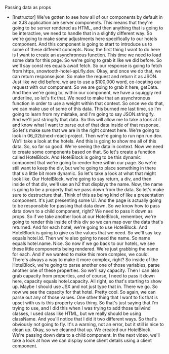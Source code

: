 Passing data as props
- [Instructor] We've gotten to see how all of our components by default in an XJS application are server components. This means that they're going to be server rendered as HTML, and then anything that is going to be interactive, we need to handle that in a slightly different way. So we're going to make some adjustments here specifically to our hotels component. And this component is going to start to introduce us to some of these different concepts. Now, the first thing I want to do here is I want to create an asynchronous function. This time we need to load some data for this page. So we're going to grab it like we did before. So we'll say const res equals await fetch. So our response is going to fetch from https, snowtooth-hotel-api.fly.dev. Okay, and once we do that, we can return response.json. So make the request and return it as JSON. Just like we did before, we are to use a $100,000 word, co-locating our request with our component. So we are going to grab it here, getData. And then we're going to, within our component, we have a squiggly red underline, so let's fix that. We need to make that an asynchronous function in order to use a weight within that context. So once we do that, we can make use of some of this data. This burned me last time, so I'm going to learn from my mistake, and I'm going to say JSON.stringify. And we'll just stringify that data. So this will allow me to take a look at it and know what I want to parse out of that data inside of that response. So let's make sure that we are in the right context here. We're going to look in 06_02b/next-react-project. Then we're going to run npn run dev. We'll take a look at the hotels. And this is going to show me all of this data. So, so far so good. We're seeing the data in context. Now we need to create some components based on that. So let's create a function called HotelBlock. And HotelBlock is going to be this dynamic component that we're going to render here within our page. So we're still want to keep the div, but we're going to place something in there that's a little bit more dynamic. So let's take a look at what that might look like. Our HotelBlock, we're going to say return, a div, and then inside of that div, we'll use an h2 that displays the name. Now, the name is going to be a property that we pass down from the data. So let's make sure to destructure that. Think of this as being kind of like a presentation component. It's just presenting some UI. And the page is actually going to be responsible for passing that data down. So we know how to pass data down to a child component, right? We need to pass it down as props. So if we take another look at our HotelBlock, remember, we're going to render this inside of this div so we can map over the data that's returned. And for each hotel, we're going to use HotelBlock. And HotelBlock is going to give us the values that we need. So we'll say key equals hotel.id. Then we're also going to need the name. So name equals hotel.name. Nice. So now if we go back to our hotels, we see these little components being rendered. We're just grabbing the name for each. And if we wanted to make this more complex, we could. There's always a way to make it more complex, right? So inside of the HotelBlock, we're going to parse another one of those variables, parse another one of these properties. So we'll say capacity. Then I can also grab capacity from properties, and of course, I need to pass it down here, capacity equals hotel.capacity. All right, so that's starting to show up. Maybe I should use JSX and not just type that in. There we go. So now we see the capacity for that hotel. Pretty cool. So again, we can parse out any of those values. One other thing that I want to fix that is upset with us is this property class thing. So that's just saying that I'm trying to use, and I did this when I was trying to add those tailwind classes, I used class like HTML, but we really should be using className. And you'll notice that I did it two different ways. So that's obviously not going to fly. It's a warning, not an error, but it still is nice to clean up. Okay, so we cleaned that up. We created our HotelBlock. We're passing down data to a child component. In the next video, we'll take a look at how we can display some client details using a client component.